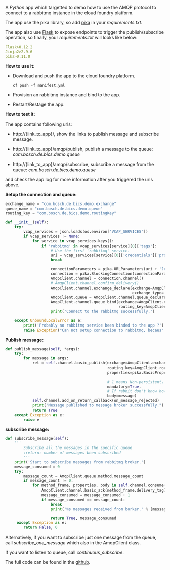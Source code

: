 A *Python* app which targetted to demo how to use the AMQP protocol to connect to a rabbitmq instance in the cloud foundry platform.

The app use the pika library, so add [pika](https://pika.readthedocs.io/en/stable/) in your *requirements.txt*.

The app also use [Flask](https://flask.palletsprojects.com/en/1.1.x/) to expose endpoints to trigger the publish/subscribe operation, so finally, your *requirements.txt* will looks like below:

```yaml
Flask>0.12.2
Jinja2>2.9.6
pika>0.11.0
```



**How to use it:**

- Download and push the app to the cloud foundry platform.

  ```shell
  cf push -f manifest.yml
  ```

- Provision an rabbitmq instance and bind to the app.

- Restart/Restage the app.

  


**How to test it:**

The app contains following urls:

- http://{link_to_app}/, show the links to publish message and subscribe message.

- http://{link_to_app}/amqp/publish, publish a message to the queue: _com.bosch.de.bics.demo.queue_
- http://{link_to_app}/amqp/subscribe, subscribe a message from the queue: _com.bosch.de.bics.demo.queue_

and check the app log for more information after you triggered the urls above.



**Setup the connection and queue:**

```python
exchange_name = "com.bosch.de.bics.demo.exchange"
queue_name = "com.bosch.de.bics.demo.queue"
routing_key = "com.bosch.de.bics.demo.routingKey"

def __init__(self):
    try:
        vcap_services = json.loads(os.environ['VCAP_SERVICES'])
        if vcap_services != None:
            for service in vcap_services.keys():
                if 'rabbitmq' in vcap_services[service][0]['tags']:
                    # Use the first 'rabbitmq' service.
                    uri = vcap_services[service][0]['credentials']['protocols']['amqp']['uri']
                    break

                    connectionParameters = pika.URLParameters(uri + '?retry_delay=1&connection_attempts=3')
                    connection = pika.BlockingConnection(connectionParameters)
                    AmqpClient.channel = connection.channel()
                    # AmqpClient.channel.confirm_delivery()
                    AmqpClient.channel.exchange_declare(exchange=AmqpClient.exchange_name, durable=True,
                                                        exchange_type='direct')
                    AmqpClient.queue = AmqpClient.channel.queue_declare(queue=AmqpClient.queue_name, durable=False)
                    AmqpClient.channel.queue_bind(exchange=AmqpClient.exchange_name, queue=AmqpClient.queue_name,
                                                  routing_key=AmqpClient.routing_key)
                    print('Connect to the rabbitmq successfully.')

    except UnboundLocalError as e:
        print('Probably no rabbitmq service been binded to the app ?')
        raise Exception("Can not setup connection to rabbitmq, becaus".format(e.message))
```

**Publish message:**
```python
def publish_message(self, *args):
    try:
        for message in args:
            ret = self.channel.basic_publish(exchange=AmqpClient.exchange_name,
                                             routing_key=AmqpClient.routing_key,
                                             properties=pika.BasicProperties(content_type='text/plain',
                                                                             delivery_mode=2),
                                             # 1 means Non-persistent， 2 means Persistent
                                             mandatory=True,
                                             # If rabbit don't know how to handle the message, it will return the message to this client.
                                             body=message)
            self.channel.add_on_return_callback(on_message_rejected)
            print("Message published to message broker successfully.")
            return True
    except Exception as e:
        raise e
```

**subscribe message:**
```python
def subscribe_message(self):
    '''
        Subscribe all the messages in the specific queue
        :return: number of messages been subscribed
        '''
    print('Start to subscribe messages from rabbitmq broker.')
    message_consumed = 0
    try:
        message_count = AmqpClient.queue.method.message_count
        if message_count != 0:
            for method_frame, properties, body in self.channel.consume(AmqpClient.queue_name):
                AmqpClient.channel.basic_ack(method_frame.delivery_tag)
                message_consumed = message_consumed + 1
                if message_consumed == message_count:
                    break
                    print('%s messages received from borker.' % (message_consumed))

                    return True, message_consumed
     except Exception as e:
        return False, 0
```

Alternatively,  if you want to subscribe just one message from the queue, call *subscribe_one_message* which also in the AmqpClient class.

If you want to listen to queue, call *continuous_subscribe*.

The full code can be found in the [github](https://github.com/diaolanshan/python-rabbitmq-cf/tree/master/python-amqp-rabbitmq-cf).

